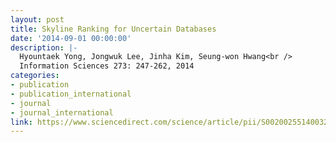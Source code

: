 ```yaml
---
layout: post
title: Skyline Ranking for Uncertain Databases
date: '2014-09-01 00:00:00'
description: |-
  Hyountaek Yong, Jongwuk Lee, Jinha Kim, Seung-won Hwang<br />
  Information Sciences 273: 247-262, 2014
categories:
- publication
- publication_international
- journal
- journal_international
link: https://www.sciencedirect.com/science/article/pii/S0020025514003284
---
```

